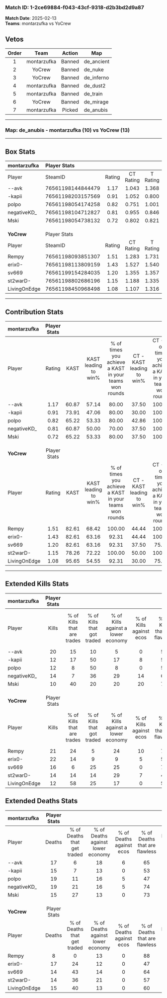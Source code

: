 ### Match ID: 1-2ce69884-f043-43cf-9318-d2b3bd2d9a87  
**Match Date**: 2025-02-13  
**Teams**: montarzufka vs YoCrew  

## Vetos  

| Order | Team | Action | Map |
| :---: | :--: | :----: | --- |
| 1 | montarzufka | Banned | de_ancient |
| 2 | YoCrew | Banned | de_nuke |
| 3 | YoCrew | Banned | de_inferno |
| 4 | montarzufka | Banned | de_dust2 |
| 5 | montarzufka | Banned | de_train |
| 6 | YoCrew | Banned | de_mirage |
| 7 | montarzufka | Picked | de_anubis |

---  

### **Map**: de_anubis - montarzufka (10) vs YoCrew (13)  
---  

## Box Stats  

| **montarzufka** | Player Stats      |        |           |          |       |       |       |         |        |      |     |
| :- | :- | :-: | :-: | :-: | :-: | :-: | :-: | :-: | :-: | :-: | :-: |
| Player          | SteamID           | Rating | CT Rating | T Rating | KAST  |  ADR  | Kills | Assists | Deaths | K/D  | HS% |
| --avk           | 76561198144844479 |  1.17  |   1.043   |  1.368   | 60.87 | 92.7  |  20   |    3    |   17   | 1.18 | 60  |
| -kapii          | 76561198203157569 |  0.91  |   1.052   |  0.800   | 73.91 | 60.5  |  12   |    2    |   15   | 0.80 | 41  |
| polpo           | 76561198054174258 |  0.82  |   0.751   |  1.001   | 65.22 | 76.7  |  12   |    7    |   19   | 0.63 | 75  |
| negativeKD_     | 76561198104712827 |  0.81  |   0.955   |  0.846   | 60.87 | 65.6  |  14   |    1    |   19   | 0.74 | 35  |
| Mski            | 76561198054738132 |  0.72  |   0.802   |  0.821   | 65.22 | 43.6  |  10   |    3    |   15   | 0.67 | 50  |
|                 |                   |        |           |          |       |       |       |         |        |      |     |
|                 |                   |        |           |          |       |       |       |         |        |      |     |
|                 |                   |        |           |          |       |       |       |         |        |      |     |
| **YoCrew**      | Player Stats      |        |           |          |       |       |       |         |        |      |     |
| Player          | SteamID           | Rating | CT Rating | T Rating | KAST  |  ADR  | Kills | Assists | Deaths | K/D  | HS% |
| Rempy           | 76561198093851307 |  1.51  |   1.283   |  1.731   | 82.61 | 73.4  |  21   |    1    |   8    | 2.63 | 19  |
| erix0-          | 76561198113809159 |  1.43  |   1.527   |  1.540   | 82.61 | 100.4 |  22   |    3    |   17   | 1.29 | 59  |
| sv669           | 76561199154284035 |  1.20  |   1.355   |  1.357   | 82.61 | 75.7  |  16   |    4    |   14   | 1.14 | 31  |
| st2warD-        | 76561198802686196 |  1.15  |   1.188   |  1.335   | 78.26 | 86.7  |  14   |    8    |   14   | 1.00 | 35  |
| LivingOnEdge    | 76561198450968498 |  1.08  |   1.107   |  1.316   | 95.65 | 58.3  |  12   |    6    |   15   | 0.80 | 25  |
---  

## Contribution Stats  

| **montarzufka** | Player Stats |       |                      |                                                        |                           |                                                             |                          |                                                            |
| :- | :-: | :-: | :-: | :-: | :-: | :-: | :-: | :-: |
| Player          |    Rating    | KAST  | KAST leading to win% | % of times you achieve a KAST in your teams won rounds | CT - KAST leading to win% | CT - % of times you achieve a KAST in your teams won rounds | T - KAST leading to win% | T - % of times you achieve a KAST in your teams won rounds |
| --avk           |     1.17     | 60.87 |        57.14         |                         80.00                          |           37.50           |                           100.00                            |          83.33           |                           71.43                            |
| -kapii          |     0.91     | 73.91 |        47.06         |                         80.00                          |           30.00           |                           100.00                            |          71.43           |                           71.43                            |
| polpo           |     0.82     | 65.22 |        53.33         |                         80.00                          |           42.86           |                           100.00                            |          62.50           |                           71.43                            |
| negativeKD_     |     0.81     | 60.87 |        50.00         |                         70.00                          |           37.50           |                           100.00                            |          66.67           |                           57.14                            |
| Mski            |     0.72     | 65.22 |        53.33         |                         80.00                          |           37.50           |                           100.00                            |          71.43           |                           71.43                            |
|                 |              |       |                      |                                                        |                           |                                                             |                          |                                                            |
|                 |              |       |                      |                                                        |                           |                                                             |                          |                                                            |
|                 |              |       |                      |                                                        |                           |                                                             |                          |                                                            |
| **YoCrew**      | Player Stats |       |                      |                                                        |                           |                                                             |                          |                                                            |
| Player          |    Rating    | KAST  | KAST leading to win% | % of times you achieve a KAST in your teams won rounds | CT - KAST leading to win% | CT - % of times you achieve a KAST in your teams won rounds | T - KAST leading to win% | T - % of times you achieve a KAST in your teams won rounds |
| Rempy           |     1.51     | 82.61 |        68.42         |                         100.00                         |           44.44           |                           100.00                            |          90.00           |                           100.00                           |
| erix0-          |     1.43     | 82.61 |        63.16         |                         92.31                          |           44.44           |                           100.00                            |          80.00           |                           88.89                            |
| sv669           |     1.20     | 82.61 |        63.16         |                         92.31                          |           37.50           |                            75.00                            |          81.82           |                           100.00                           |
| st2warD-        |     1.15     | 78.26 |        72.22         |                         100.00                         |           50.00           |                           100.00                            |          90.00           |                           100.00                           |
| LivingOnEdge    |     1.08     | 95.65 |        54.55         |                         92.31                          |           30.00           |                            75.00                            |          75.00           |                           100.00                           |
---  

## Extended Kills Stats  

| **montarzufka** | Player Stats |                            |                            |                                    |                         |                              |                                 |                                       |                    |           |
| :- | :-: | :-: | :-: | :-: | :-: | :-: | :-: | :-: | :-: | :-: |
| Player          |    Kills     | % of Kills that are trades | % of Kills that got traded | % of Kills against a lower economy | % of Kills against ecos | % of Kills that are flawless | % of Kills that are close duels | % of Kills that are assisted by flash | Pistol Round Kills | AWP Kills |
| --avk           |      20      |             15             |             10             |                 5                  |            0            |              55              |                5                |                   0                   |         0          |     5     |
| -kapii          |      12      |             17             |             50             |                 17                 |            8            |              58              |                8                |                   0                   |         0          |     0     |
| polpo           |      12      |             8              |             50             |                 8                  |            0            |              58              |                0                |                   0                   |         0          |     1     |
| negativeKD_     |      14      |             7              |             36             |                 29                 |           14            |              64              |                7                |                   0                   |         0          |     2     |
| Mski            |      10      |             40             |             20             |                 20                 |           20            |              70              |                0                |                   0                   |         0          |     0     |
|                 |              |                            |                            |                                    |                         |                              |                                 |                                       |                    |           |
|                 |              |                            |                            |                                    |                         |                              |                                 |                                       |                    |           |
|                 |              |                            |                            |                                    |                         |                              |                                 |                                       |                    |           |
| **YoCrew**      | Player Stats |                            |                            |                                    |                         |                              |                                 |                                       |                    |           |
| Player          |    Kills     | % of Kills that are trades | % of Kills that got traded | % of Kills against a lower economy | % of Kills against ecos | % of Kills that are flawless | % of Kills that are close duels | % of Kills that are assisted by flash | Pistol Round Kills | AWP Kills |
| Rempy           |      21      |             24             |             5              |                 24                 |           10            |              76              |                0                |                   5                   |         13         |     2     |
| erix0-          |      22      |             14             |             9              |                 9                  |            5            |              55              |                0                |                   0                   |         4          |     4     |
| sv669           |      16      |             6              |             25             |                 25                 |            0            |              75              |                6                |                   6                   |         0          |     0     |
| st2warD-        |      14      |             14             |             14             |                 29                 |            7            |              43              |               14                |                   0                   |         0          |     1     |
| LivingOnEdge    |      12      |             58             |             25             |                 17                 |            0            |              58              |                0                |                   0                   |         0          |     2     |
## Extended Deaths Stats  

| **montarzufka** | Player Stats |                             |                                   |                          |                               |                            |                           |               |
| :- | :-: | :-: | :-: | :-: | :-: | :-: | :-: | :-: |
| Player          |    Deaths    | % of Deaths that get traded | % of Deaths against lower economy | % of Deaths against ecos | % of Deaths that are flawless | % of Deaths that are close | % of Deaths while blinded | Deaths to AWP |
| --avk           |      17      |              6              |                18                 |            6             |              65               |             6              |             0             |       6       |
| -kapii          |      15      |              7              |                13                 |            0             |              53               |             7              |             0             |       1       |
| polpo           |      19      |             11              |                16                 |            5             |              47               |             0              |             5             |       4       |
| negativeKD_     |      19      |             21              |                16                 |            5             |              74               |             0              |             0             |       4       |
| Mski            |      15      |             27              |                13                 |            0             |              73               |             7              |             7             |       2       |
|                 |              |                             |                                   |                          |                               |                            |                           |               |
|                 |              |                             |                                   |                          |                               |                            |                           |               |
|                 |              |                             |                                   |                          |                               |                            |                           |               |
| **YoCrew**      | Player Stats |                             |                                   |                          |                               |                            |                           |               |
| Player          |    Deaths    | % of Deaths that get traded | % of Deaths against lower economy | % of Deaths against ecos | % of Deaths that are flawless | % of Deaths that are close | % of Deaths while blinded | Deaths to AWP |
| Rempy           |      8       |              0              |                13                 |            0             |              88               |             0              |             0             |       0       |
| erix0-          |      17      |             24              |                12                 |            0             |              47               |             0              |             0             |       0       |
| sv669           |      14      |             43              |                14                 |            0             |              64               |             0              |             0             |       0       |
| st2warD-        |      14      |             36              |                21                 |            0             |              57               |             7              |             0             |       0       |
| LivingOnEdge    |      15      |             40              |                13                 |            0             |              60               |             13             |             0             |       0       |
